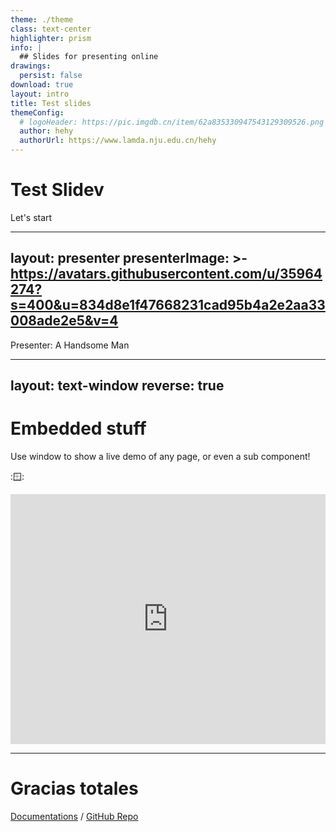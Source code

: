 ```yaml
---
theme: ./theme
class: text-center
highlighter: prism
info: |
  ## Slides for presenting online
drawings:
  persist: false
download: true
layout: intro
title: Test slides
themeConfig:
  # logoHeader: https://pic.imgdb.cn/item/62a835330947543129309526.png
  author: hehy
  authorUrl: https://www.lamda.nju.edu.cn/hehy
---
```


# Test Slidev


<div>
  <span @click="$slidev.nav.next" class="px-2 py-1 rounded cursor-pointer" hover="bg-white bg-opacity-10">
    Let's start <carbon:arrow-right class="inline"/>
  </span>
</div>


---
layout: presenter
presenterImage: >-
  https://avatars.githubusercontent.com/u/35964274?s=400&u=834d8e1f47668231cad95b4a2e2aa33008ade2e5&v=4
---

Presenter: A Handsome Man

<!--
这里少说话
-->

---
layout: text-window
reverse: true
---

# Embedded stuff

Use window to show a live demo of any page, or even a sub component!

::window::

<div class="overflow-hidden relative w-full aspect-16-9">
<iframe height="400" style="width: 100%;" scrolling="yes" title="Text Clock" src="https://www.bing.com" frameborder="yes" loading="lazy" allowtransparency="true" allowfullscreen="no" >
</iframe>
</div>

---

# Gracias totales

[Documentations](https://sli.dev) / [GitHub Repo](https://github.com/slidevjs/slidev)
